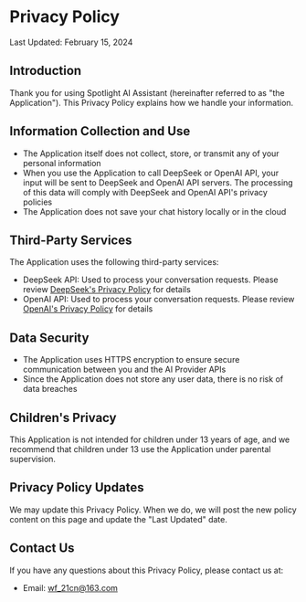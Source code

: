 # Privacy Policy

Last Updated: February 15, 2024

## Introduction
Thank you for using Spotlight AI Assistant (hereinafter referred to as "the Application"). This Privacy Policy explains how we handle your information.

## Information Collection and Use
- The Application itself does not collect, store, or transmit any of your personal information
- When you use the Application to call DeepSeek or OpenAI API, your input will be sent to DeepSeek and OpenAI API servers. The processing of this data will comply with DeepSeek and OpenAI API's privacy policies
- The Application does not save your chat history locally or in the cloud

## Third-Party Services
The Application uses the following third-party services:
- DeepSeek API: Used to process your conversation requests. Please review [DeepSeek's Privacy Policy](https://platform.deepseek.com/policies) for details
- OpenAI API: Used to process your conversation requests. Please review [OpenAI's Privacy Policy](https://openai.com/policies/privacy-policy) for details

## Data Security
- The Application uses HTTPS encryption to ensure secure communication between you and the AI Provider APIs
- Since the Application does not store any user data, there is no risk of data breaches

## Children's Privacy
This Application is not intended for children under 13 years of age, and we recommend that children under 13 use the Application under parental supervision.

## Privacy Policy Updates
We may update this Privacy Policy. When we do, we will post the new policy content on this page and update the "Last Updated" date.

## Contact Us
If you have any questions about this Privacy Policy, please contact us at:
- Email: wf_21cn@163.com